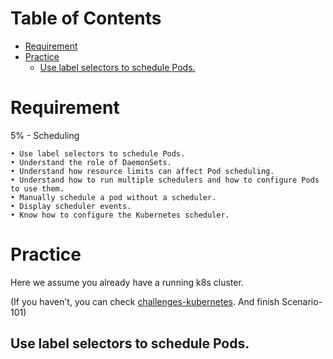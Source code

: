 Table of Contents
=================

   * [Requirement](#requirement)
   * [Practice](#practice)
      * [Use label selectors to schedule Pods.](#use-label-selectors-to-schedule-pods)

# Requirement

5% - Scheduling
```
• Use label selectors to schedule Pods.
• Understand the role of DaemonSets.
• Understand how resource limits can affect Pod scheduling.
• Understand how to run multiple schedulers and how to configure Pods to use them.
• Manually schedule a pod without a scheduler.
• Display scheduler events.
• Know how to configure the Kubernetes scheduler.
```

# Practice

Here we assume you already have a running k8s cluster.

(If you haven't, you can check [challenges-kubernetes](https://github.com/DennyZhang/challenges-kubernetes/tree/master/Scenario-101). And finish Scenario-101)

## Use label selectors to schedule Pods.
